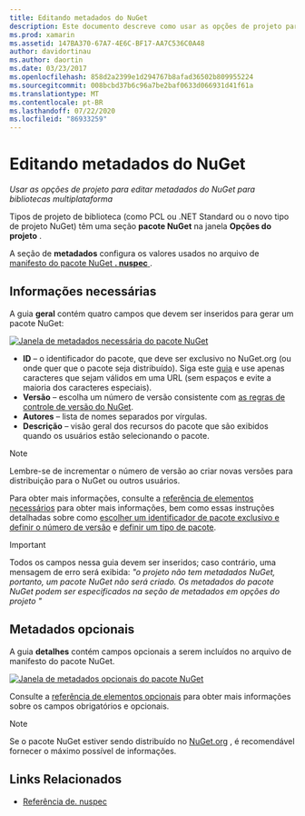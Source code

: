 ```yaml
---
title: Editando metadados do NuGet
description: Este documento descreve como usar as opções de projeto para editar metadados do NuGet para bibliotecas multiplataforma. Ele aborda os metadados obrigatórios e opcionais.
ms.prod: xamarin
ms.assetid: 147BA370-67A7-4E6C-BF17-AA7C536C0A48
author: davidortinau
ms.author: daortin
ms.date: 03/23/2017
ms.openlocfilehash: 858d2a2399e1d294767b8afad36502b809955224
ms.sourcegitcommit: 008bcbd37b6c96a7be2baf0633d066931d41f61a
ms.translationtype: MT
ms.contentlocale: pt-BR
ms.lasthandoff: 07/22/2020
ms.locfileid: "86933259"
---
```

# <a name="editing-nuget-metadata"></a>Editando metadados do NuGet

_Usar as opções de projeto para editar metadados do NuGet para bibliotecas multiplataforma_

Tipos de projeto de biblioteca (como PCL ou .NET Standard ou o novo tipo de projeto NuGet) têm uma seção **pacote NuGet** na janela **Opções do projeto** .

A seção de **metadados** configura os valores usados no arquivo de [manifesto do pacote NuGet **. nuspec** ](https://docs.microsoft.com/nuget/create-packages/creating-a-package#the-role-and-structure-of-the-nuspec-file).

## <a name="required-information"></a>Informações necessárias

A guia **geral** contém quatro campos que devem ser inseridos para gerar um pacote NuGet:

[![Janela de metadados necessária do pacote NuGet](metadata-images/metadata-general-sml.png)](metadata-images/metadata-general.png#lightbox)

- **ID** – o identificador do pacote, que deve ser exclusivo no NuGet.org (ou onde quer que o pacote seja distribuído). Siga este [guia](https://docs.microsoft.com/nuget/create-packages/creating-a-package#choosing-a-unique-package-identifier-and-setting-the-version-number) e use apenas caracteres que sejam válidos em uma URL (sem espaços e evite a maioria dos caracteres especiais).
- **Versão** – escolha um número de versão consistente com [as regras de controle de versão do NuGet](https://docs.microsoft.com/nuget/create-packages/dependency-versions).
- **Autores** – lista de nomes separados por vírgulas.
- **Descrição** – visão geral dos recursos do pacote que são exibidos quando os usuários estão selecionando o pacote.

> [!NOTE]
> Lembre-se de incrementar o número de versão ao criar novas versões para distribuição para o NuGet ou outros usuários.

Para obter mais informações, consulte a [referência de elementos necessários](https://docs.microsoft.com/nuget/schema/nuspec#required-metadata-elements) para obter mais informações, bem como essas instruções detalhadas sobre como [escolher um identificador de pacote exclusivo e definir o número de versão](https://docs.microsoft.com/nuget/create-packages/creating-a-package#choosing-a-unique-package-identifier-and-setting-the-version-number) e [definir um tipo de pacote](https://docs.microsoft.com/nuget/create-packages/creating-a-package#setting-a-package-type).

> [!IMPORTANT]
> Todos os campos nessa guia devem ser inseridos; caso contrário, uma mensagem de erro será exibida: _"o projeto não tem metadados NuGet, portanto, um pacote NuGet não será criado. Os metadados do pacote NuGet podem ser especificados na seção de metadados em opções do projeto "_

## <a name="optional-metadata"></a>Metadados opcionais

A guia **detalhes** contém campos opcionais a serem incluídos no arquivo de manifesto do pacote NuGet.

[![Janela de metadados opcionais do pacote NuGet](metadata-images/metadata-detail-sml.png)](metadata-images/metadata-detail.png#lightbox)

Consulte a [referência de elementos opcionais](https://docs.microsoft.com/nuget/schema/nuspec#optional-metadata-elements) para obter mais informações sobre os campos obrigatórios e opcionais.

> [!NOTE]
> Se o pacote NuGet estiver sendo distribuído no [NuGet.org](https://www.nuget.org) , é recomendável fornecer o máximo possível de informações.

## <a name="related-links"></a>Links Relacionados

- [Referência de. nuspec](https://docs.microsoft.com/nuget/schema/nuspec#general-form-and-schema)
